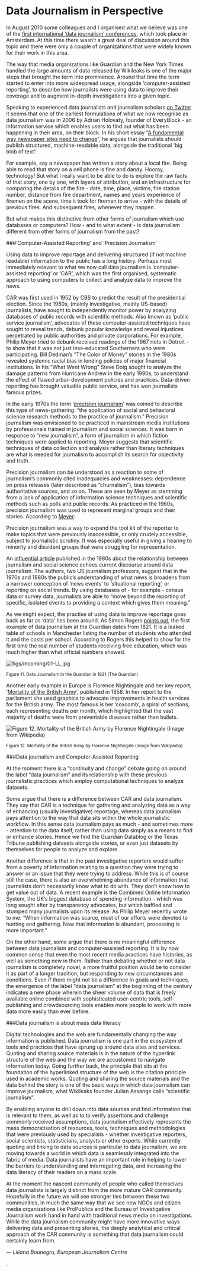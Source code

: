 # Data Journalism in Perspective

In August 2010 some colleagues and I organised what we believe was one of the [first international ‘data journalism’ conferences](http://blogs.journalism.co.uk/2010/08/26/ddj-reasons-to-cheer-from-amsterdams-data-driven-journalism-conference/), which took place in Amsterdam. At this time there wasn’t a great deal of discussion around this topic and there were only a couple of organizations that were widely known for their work in this area.

The way that media organizations like Guardian and the New York Times handled the large amounts of data released by Wikileaks is one of the major steps that brought the term into prominence. Around that time the term started to enter into more widespread usage, alongside ‘computer-assisted reporting’, to describe how journalists were using data to improve their coverage and to augment in-depth investigations into a given topic.

Speaking to experienced data journalists and journalism scholars [on Twitter](https://twitter.com/#!/smfrogers/status/108238296685096961) it seems that one of the earliest formulations of what we now recognise as data journalism was in 2006 by Adrian Holovaty, founder of EveryBlock - an information service which enables users to find out what has been happening in their area, on their block. In his short essay “[A fundamental way newspaper sites need to change](http://www.holovaty.com/writing/fundamental-change/)”, he argues that journalists should publish structured, machine-readable data, alongside the traditional ‘big blob of text’:

For example, say a newspaper has written a story about a local fire. Being able to read that story on a cell phone is fine and dandy. Hooray, technology! But what I really want to be able to do is explore the raw facts of that story, one by one, with layers of attribution, and an infrastructure for comparing the details of the fire - date, time, place, victims, fire station number, distance from fire department, names and years experience of firemen on the scene, time it took for firemen to arrive - with the details of previous fires. And subsequent fires, whenever they happen.

But what makes this distinctive from other forms of journalism which use databases or computers? How - and to what extent - is data journalism different from other forms of journalism from the past?

###‘Computer-Assisted Reporting’ and ‘Precision Journalism’

Using data to improve reportage and delivering structured (if not machine readable) information to the public has a long history. Perhaps most immediately relevant to what we now call data journalism is ‘computer-assisted reporting’ or ‘CAR’, which was the first organised, systematic approach to using computers to collect and analyze data to improve the news.

CAR was first used in 1952 by CBS to predict the result of the presidential election. Since the 1960s, (mainly investigative, mainly US-based) journalists, have sought to independently monitor power by analyzing databases of public records with scientific methods. Also known as ‘public service journalism’, advocates of these computer-assisted techniques have sought to reveal trends, debunk popular knowledge and reveal injustices perpetrated by public authorities and private corporations. For example, Philip Meyer tried to debunk received readings of the 1967 riots in Detroit - to show that it was not just less-educated Southerners who were participating. Bill Dedman’s “The Color of Money” stories in the 1980s revealed systemic racial bias in lending policies of major financial institutions. In his “What Went Wrong” Steve Doig sought to analyze the damage patterns from Hurricane Andrew in the early 1990s, to understand the effect of flawed urban development policies and practices. Data-driven reporting has brought valuable public service, and has won journalists famous prizes.

In the early 1970s the term ‘[precision journalism](http://www.unc.edu/~pmeyer/book/Chapter1.htm)’ was coined to describe this type of news-gathering: “the application of social and behavioral science research methods to the practice of journalism.” Precision journalism was envisioned to be practiced in mainstream media institutions by professionals trained in journalism and social sciences. It was born in response to “new journalism”, a form of journalism in which fiction techniques were applied to reporting. Meyer suggests that scientific techniques of data collection and analysis rather than literary techniques are what is needed for journalism to accomplish its search for objectivity and truth.

Precision journalism can be understood as a reaction to some of journalism’s commonly cited inadequacies and weaknesses: dependence on press releases (later described as “churnalism”), bias towards authoritative sources, and so on. These are seen by Meyer as stemming from a lack of application of information science techniques and scientific methods such as polls and public records. As practiced in the 1960s, precision journalism was used to represent marginal groups and their stories. According to [Meyer](http://www.unc.edu/~pmeyer/book/Chapter10.htm):

Precision journalism was a way to expand the tool kit of the reporter to make topics that were previously inaccessible, or only crudely accessible, subject to journalistic scrutiny. It was especially useful in giving a hearing to minority and dissident groups that were struggling for representation.

An [influential article](http://poq.oxfordjournals.org/content/44/4/477.full.pdf) published in the 1980s about the relationship between journalism and social science echoes current discourse around data journalism. The authors, two US journalism professors, suggest that in the 1970s and 1980s the public’s understanding of what news is broadens from a narrower conception of ‘news events’ to ‘situational reporting’, or reporting on social trends. By using databases of - for example - census data or survey data, journalists are able to “move beyond the reporting of specific, isolated events to providing a context which gives them meaning.”

As we might expect, the practise of using data to improve reportage goes back as far as ‘data’ has been around. As Simon Rogers [points out](http://www.guardian.co.uk/news/datablog/2012/jan/06/facts-sacred-guardian-shorts-ebook), the first example of data journalism at the Guardian dates from 1821. It is a leaked table of schools in Manchester listing the number of students who attended it and the costs per school. According to Rogers this helped to show for the first time the real number of students receiving free education, which was much higher than what official numbers showed.

![figs/incoming/01-LL.jpg](http://datajournalismhandbook.org/1.0/en/figs/incoming/01-LL.jpg "Figure 11. Data Journalism in the Guardian in 1821 (The Guardian)")

<small>Figure 11. Data Journalism in the Guardian in 1821 (The Guardian)</small>

Another early example in Europe is Florence Nightingale and her key report, ‘[Mortality of the British Army](http://archive.org/stream/mortalityofbriti00lond#page/n3/mode/2up)’, published in 1858. In her report to the parliament she used graphics to advocate improvements in health services for the British army. The most famous is her ‘coxcomb’, a spiral of sections, each representing deaths per month, which highlighted that the vast majority of deaths were from preventable diseases rather than bullets.

![](http://datajournalismhandbook.org/1.0/en/figs/incoming/01-MM.jpg "Figure 12. Mortality of the British Army by Florence Nightingale (Image from Wikipedia)")

<small>Figure 12. Mortality of the British Army by Florence Nightingale (Image from Wikipedia)</small>

###Data journalism and Computer-Assisted Reporting

At the moment there is a “continuity and change” debate going on around the label “data journalism” and its relationship with these previous journalistic practices which employ computational techniques to analyze datasets.

Some argue that there is a difference between CAR and data journalism. They say that CAR is a technique for gathering and analyzing data as a way of enhancing (usually investigative) reportage, whereas data journalism pays attention to the way that data sits within the whole journalistic workflow. In this sense data journalism pays as much - and sometimes more - attention to the data itself, rather than using data simply as a means to find or enhance stories. Hence we find the Guardian Datablog or the Texas Tribune publishing datasets alongside stories, or even just datasets by themselves for people to analyze and explore.

Another difference is that in the past investigative reporters would suffer from a poverty of information relating to a question they were trying to answer or an issue that they were trying to address. While this is of course still the case, there is also an overwhelming abundance of information that journalists don’t necessarily know what to do with. They don’t know how to get value out of data. A recent example is the Combined Online Information System, the UK’s biggest database of spending information - which was long sought after by transparency advocates, but which baffled and stumped many journalists upon its release. As Philip Meyer recently wrote to me: “When information was scarce, most of our efforts were devoted to hunting and gathering. Now that information is abundant, processing is more important.”

On the other hand, some argue that there is no meaningful difference between data journalism and computer-assisted reporting. It is by now common sense that even the most recent media practices have histories, as well as something new in them. Rather than debating whether or not data journalism is completely novel, a more fruitful position would be to consider it as part of a longer tradition, but responding to new circumstances and conditions. Even if there might not be a difference in goals and techniques, the emergence of the label “data journalism” at the beginning of the century indicates a new phase wherein the sheer volume of data that is freely available online combined with sophisticated user-centric tools, self-publishing and crowdsourcing tools enables more people to work with more data more easily than ever before.

###Data journalism is about mass data literacy

Digital technologies and the web are fundamentally changing the way information is published. Data journalism is one part in the ecosystem of tools and practices that have sprung up around data sites and services. Quoting and sharing source materials is in the nature of the hyperlink structure of the web and the way we are accustomed to navigate information today. Going further back, the principle that sits at the foundation of the hyperlinked structure of the web is the citation principle used in academic works. Quoting and sharing the source materials and the data behind the story is one of the basic ways in which data journalism can improve journalism, what Wikileaks founder Julian Assange calls “scientific journalism”.

By enabling anyone to drill down into data sources and find information that is relevant to them, as well as to to verify assertions and challenge commonly received assumptions, data journalism effectively represents the mass democratisation of resources, tools, techniques and methodologies that were previously used by specialists - whether investigative reporters, social scientists, statisticians, analysts or other experts. While currently quoting and linking to data sources is particular to data journalism, we are moving towards a world in which data is seamlessly integrated into the fabric of media. Data journalists have an important role in helping to lower the barriers to understanding and interrogating data, and increasing the data literacy of their readers on a mass scale.

At the moment the nascent community of people who called themselves data journalists is largely distinct from the more mature CAR community. Hopefully in the future we will see stronger ties between these two communities, in much the same way that we see new NGOs and citizen media organizations like ProPublica and the Bureau of Investigative Journalism work hand in hand with traditional news media on investigations. While the data journalism community might have more innovative ways delivering data and presenting stories, the deeply analytical and critical approach of the CAR community is something that data journalism could certainly learn from.

— *Liliana Bounegru, European Journalism Centre*

.
